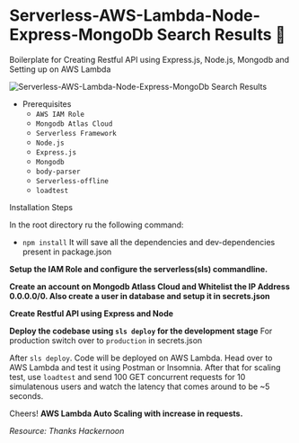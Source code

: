 # Serverless-AWS-Lambda-Node-Express-MongoDb Search Results 🚀

Boilerplate for Creating Restful API using Express.js, Node.js, Mongodb and Setting up on AWS Lambda

![Serverless-AWS-Lambda-Node-Express-MongoDb Search Results](https://mattwelke.com/assets/img/free-tier-sls-mongo-atlas/heading.png)

- Prerequisites
  - `AWS IAM Role`
  - `Mongodb Atlas Cloud`
  - `Serverless Framework`
  - `Node.js`
  - `Express.js`
  - `Mongodb`
  - `body-parser`
  - `Serverless-offline`
  - `loadtest`

Installation Steps

In the root directory ru the following command:
- `npm install`
It will save all the dependencies and dev-dependencies present in package.json

**Setup the IAM Role and configure the serverless(sls) commandline.**

**Create an account on Mongodb Atlass Cloud and Whitelist the IP Address 0.0.0.0/0. Also create a user in database and setup it in secrets.json**

**Create Restful API using Express and Node**

**Deploy the codebase using ``` sls deploy ``` for the development stage**
For production switch over to ``` production ``` in secrets.json

After ``` sls deploy ```. Code will be deployed on AWS Lambda. Head over to AWS Lambda and test it using Postman or Insomnia. After that for scaling test, use ``` loadtest ``` and send 100 GET concurrent requests for 10 simulatenous users and watch the latency that comes around to be ~5 seconds.

Cheers! **AWS Lambda Auto Scaling with increase in requests.**

*Resource: Thanks Hackernoon*
